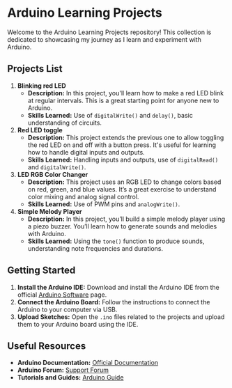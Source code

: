 # Arduino Learning Projects

Welcome to the Arduino Learning Projects repository! This collection is dedicated to showcasing my journey as I learn and experiment with Arduino.

## Projects List

1. **Blinking red LED**
    - **Description:** In this project, you'll learn how to make a red LED blink at regular intervals. This is a great starting point for anyone new to Arduino.
    - **Skills Learned:** Use of `digitalWrite()` and `delay()`, basic understanding of circuits.
2. **Red LED toggle**
    - **Description:** This project extends the previous one to allow toggling the red LED on and off with a button press. It's useful for learning how to handle digital inputs and outputs.
    - **Skills Learned:** Handling inputs and outputs, use of `digitalRead()` and `digitalWrite()`.
3. **LED RGB Color Changer**
    - **Description:** This project uses an RGB LED to change colors based on red, green, and blue values. It’s a great exercise to understand color mixing and analog signal control.
    - **Skills Learned:** Use of PWM pins and `analogWrite()`.
4. **Simple Melody Player**
    - **Description:** In this project, you’ll build a simple melody player using a piezo buzzer. You’ll learn how to generate sounds and melodies with Arduino.
    - **Skills Learned:** Using the `tone()` function to produce sounds, understanding note frequencies and durations.

## Getting Started

1. **Install the Arduino IDE:** Download and install the Arduino IDE from the official [Arduino Software](https://www.arduino.cc/en/software) page.
2. **Connect the Arduino Board:** Follow the instructions to connect the Arduino to your computer via USB.
3. **Upload Sketches:** Open the `.ino` files related to the projects and upload them to your Arduino board using the IDE.

## Useful Resources

- **Arduino Documentation:** [Official Documentation](https://www.arduino.cc/en/Reference/HomePage)
- **Arduino Forum:** [Support Forum](https://forum.arduino.cc/)
- **Tutorials and Guides:** [Arduino Guide](https://www.arduino.cc/en/Tutorial/HomePage)